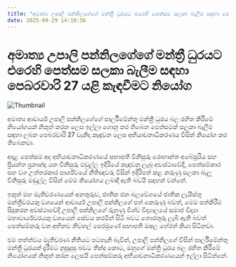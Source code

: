 ```yaml
---
title: "අමාත්‍ය උපාලි පන්නිලගේගේ මන්ත්‍රී ධුරයට එරෙහි පෙත්සම සලකා බැලීම සඳහා පෙබරවාරි 27 යළි කැඳවීමට නි‍යෝග"
date: 2025-09-29 14:10:56
---
```


# අමාත්‍ය උපාලි පන්නිලගේගේ මන්ත්‍රී ධුරයට එරෙහි පෙත්සම සලකා බැලීම සඳහා පෙබරවාරි 27 යළි කැඳවීමට නි‍යෝග

![Thumbnail](https://helakuru.sgp1.cdn.digitaloceanspaces.com/esana/images/lib/upali-pannilage.jpg)

අමාත්‍ය ආචාර්ය උපාලි පන්නිලගේගේ පාර්ලිමේන්තු මන්ත්‍රී ධුරය බල රහිත කිරීමේ නියෝගයක් නිකුත් කරන ලෙස ඉල්ලා ගොනු කර තිබෙන පෙත්සමක් සලකා බැලීම සඳහා ලබන පෙබරවාරි 27 වැනිදා කැඳවන ලෙස අභියාචනාධිකරණය විසින් නියෝග කර තිබෙනවා.

අදාළ පෙත්සම අද අභියාචනාධිකරණයේ සභාපති විනිසුරු රොහාන්ත අබේසූරිය සහ ප්‍රියන්ත ප්‍රනාන්දු යන විනිසුරු මඩුල්ල ඉදිරියේ කැඳවනු ලැබූ අවස්ථාවේදී, පෙත්සම්කාර සහ වග උත්තරකාර පාර්ශ්වයේ නීතිඥවරු විසින් ඉදිරිපත් කළ කරුණු සලකා බැලූ විනිසුරු මඬුල්ල විසින් මෙම නියෝගය ලබාදී ඇති බවයි සඳහන් වන්නේ.

ඉකුත් මහ මැතිවරණයෙන් අනතුරුව, ජාතික ජන බලවේගයේ ජාතික ලැයිස්තු මන්ත්‍රීවරයකු වශයෙන් ආචාර්ය උපාලි පන්නිලගේ පත් කෙරුණු බවත්, මෙම පත්කිරීම සිදුකරන අවස්ථාවේදී උපාලි පන්නිලගේ රුහුණු විශ්ව විද්‍යාලයේ සමාජ විද්‍යා මහාචාර්යවරයකු වශයෙන් සේවය කරමින් සිටි බවට තොරතුරු ලැබී ඇති බවත් පෙත්සම්කරු වන අභිනව නිවහල් පෙරමුණේ සභාපති ඔෂල හේරත් කියා සිටිනවා.

එම තත්ත්වය මැතිවරණ නීතියට පටහැනි බැවින්, උපාලි පන්නිලගේ විසින් පාර්ලිමේන්තු මන්ත්‍රී ධුරයක් දැරීමට නුසුදුසු බවට තීන්දු කොට, ඔහුගේ මන්ත්‍රි ධුරය බල රහිත කිරීමේ නියෝගයක් නිකුත් කරන ලෙසයි පෙත්සම්කරු අභියාචනාධිකරණයෙන් ඉල්ලා සිටින්නේ.

